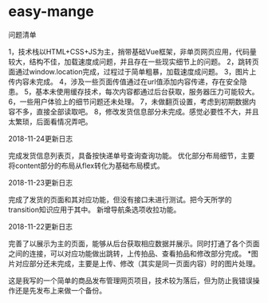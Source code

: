 # easy-mange
问题清单

1，技术栈以HTML+CSS+JS为主，捎带基础Vue框架，非单页网页应用，代码量较大，结构不佳，加载速度成问题，并且存在一些现实细节上的问题。
2，跳转页面通过window.location完成，过程过于简单粗暴，加载速度成问题。
3，图片上传内容未完成。
4，涉及一些页面传值通过在url值添加内容传递，存在安全隐患。
5，基本未使用缓存技术，每次内容都通过后台获取，服务器压力可能较大。
6，一些用户体验上的细节问题还未处理。
7，未做翻页设置，考虑到初期数据内容不多，直接全部读取吧。
8，修改发货信息部分未完成。感觉必要性不大，并且太繁琐，后面看情况弄吧。


2018-11-24更新日志

完成发货信息列表页，具备按快递单号查询查询功能。
优化部分布局细节，主要将content部分的布局从flex转化为基础布局模式。


2018-11-23更新日志

完成了发货的页面和其对应功能，但没有接口未进行测试。把今天所学的transition知识应用于其中。
新增导航条选项收拉功能。


2018-11-22更新日志

完善了以展示为主的页面，能够从后台获取相应数据并展示。同时打通了各个页面之间的连接，可以对应功能做出跳转，上传拍品、查看拍品和修改部分完成。
*图片对应部分还未完成，主要是上传、修改（其实是同一页面内容）时的图片处理。


这是我写的一个简单的商品发布管理网页项目，技术较为落后，但为防止我错误操作还是先发布上来做一个备份。
